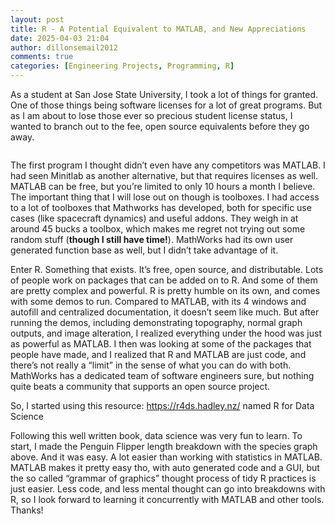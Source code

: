 ```yaml
---
layout: post
title: R - A Potential Equivalent to MATLAB, and New Appreciations
date: 2025-04-03 21:04
author: dillonsemail2012
comments: true
categories: [Engineering Projects, Programming, R]
---
```

<!-- wp:paragraph -->
<p>As a student at San Jose State University, I took a lot of things for granted. One of those things being software licenses for a lot of great programs. But as I am about to lose those ever so precious student license status, I wanted to branch out to the fee, open source equivalents before they go away.<br></p>
<!-- /wp:paragraph -->

<!-- wp:image {"id":323,"sizeSlug":"full","linkDestination":"none"} -->
<figure class="wp-block-image size-full"><img src="https://dillonsmith57.wordpress.com/wp-content/uploads/2025/04/rplot.png" alt="" class="wp-image-323" /></figure>
<!-- /wp:image -->

<!-- wp:paragraph -->
<p>The first program I thought didn’t even have any competitors was MATLAB. I had seen Minitlab as another alternative, but that requires licenses as well. MATLAB can be free, but you’re limited to only 10 hours a month I believe. The important thing that I will lose out on though is toolboxes. I had access to a lot of toolboxes that Mathworks has developed, both for specific use cases (like spacecraft dynamics) and useful addons. They weigh in at around 45 bucks a toolbox, which makes me regret not trying out some random stuff (<strong>though I still have time!</strong>). MathWorks had its own user generated function base as well, but I didn’t take advantage of it.<br></p>
<!-- /wp:paragraph -->

<!-- wp:paragraph -->
<p>Enter R. Something that exists. It’s free, open source, and distributable. Lots of people work on packages that can be added on to R. And some of them are pretty complex and powerful. R is pretty humble on its own, and comes with some demos to run. Compared to MATLAB, with its 4 windows and autofill and centralized documentation, it doesn’t seem like much. But after running the demos, including demonstrating topography, normal graph outputs, and image alteration, I realized everything under the hood was just as powerful as MATLAB. I then was looking at some of the packages that people have made, and I realized that R and MATLAB are just code, and there’s not really a “limit” in the sense of what you can do with both. MathWorks has a dedicated team of software engineers sure, but nothing quite beats a community that supports an open source project. <br></p>
<!-- /wp:paragraph -->

<!-- wp:paragraph -->
<p>So, I started using this resource: <a href="https://r4ds.hadley.nz/">https://r4ds.hadley.nz/</a> named R for Data Science<br></p>
<!-- /wp:paragraph -->

<!-- wp:paragraph -->
<p>Following this well written book, data science was very fun to learn. To start, I made the Penguin Flipper length breakdown with the species graph above. And it was easy. A lot easier than working with statistics in MATLAB. MATLAB makes it pretty easy tho, with auto generated code and a GUI, but the so called “grammar of graphics” thought process of tidy R practices is just easier. Less code, and less mental thought can go into breakdowns with R, so I look forward to learning it concurrently with MATLAB and other tools. Thanks!<br></p>
<!-- /wp:paragraph -->
